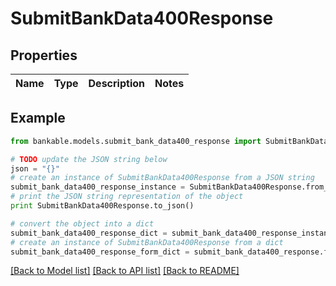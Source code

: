 # SubmitBankData400Response


## Properties

Name | Type | Description | Notes
------------ | ------------- | ------------- | -------------

## Example

```python
from bankable.models.submit_bank_data400_response import SubmitBankData400Response

# TODO update the JSON string below
json = "{}"
# create an instance of SubmitBankData400Response from a JSON string
submit_bank_data400_response_instance = SubmitBankData400Response.from_json(json)
# print the JSON string representation of the object
print SubmitBankData400Response.to_json()

# convert the object into a dict
submit_bank_data400_response_dict = submit_bank_data400_response_instance.to_dict()
# create an instance of SubmitBankData400Response from a dict
submit_bank_data400_response_form_dict = submit_bank_data400_response.from_dict(submit_bank_data400_response_dict)
```
[[Back to Model list]](../README.md#documentation-for-models) [[Back to API list]](../README.md#documentation-for-api-endpoints) [[Back to README]](../README.md)


